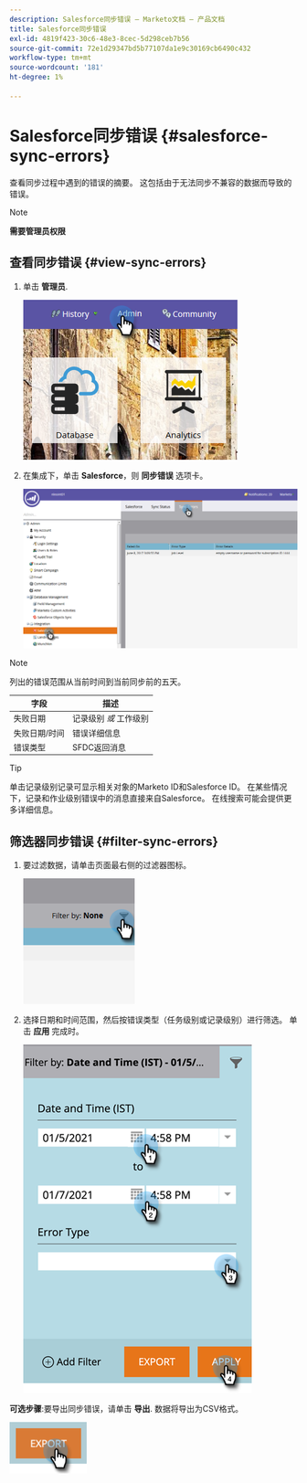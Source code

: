 ```yaml
---
description: Salesforce同步错误 — Marketo文档 — 产品文档
title: Salesforce同步错误
exl-id: 4819f423-30c6-48e3-8cec-5d298ceb7b56
source-git-commit: 72e1d29347bd5b77107da1e9c30169cb6490c432
workflow-type: tm+mt
source-wordcount: '181'
ht-degree: 1%

---
```


# Salesforce同步错误 {#salesforce-sync-errors}

查看同步过程中遇到的错误的摘要。 这包括由于无法同步不兼容的数据而导致的错误。

>[!NOTE]
>
>**需要管理员权限**

## 查看同步错误 {#view-sync-errors}

1. 单击 **管理员**.

   ![](assets/salesforce-sync-errors-1.png)

1. 在集成下，单击 **Salesforce**，则 **同步错误** 选项卡。

   ![](assets/salesforce-sync-errors-2.png)

>[!NOTE]
>
>列出的错误范围从当前时间到当前同步前的五天。

| 字段 | 描述 |
|---|---|
| 失败日期 | 记录级别 _或_ 工作级别 |
| 失败日期/时间 | 错误详细信息 |
| 错误类型 | SFDC返回消息 |

>[!TIP]
>
>单击记录级别记录可显示相关对象的Marketo ID和Salesforce ID。 在某些情况下，记录和作业级别错误中的消息直接来自Salesforce。 在线搜索可能会提供更多详细信息。

## 筛选器同步错误 {#filter-sync-errors}

1. 要过滤数据，请单击页面最右侧的过滤器图标。

   ![](assets/salesforce-sync-errors-3.png)

1. 选择日期和时间范围，然后按错误类型（任务级别或记录级别）进行筛选。 单击 **应用** 完成时。

   ![](assets/salesforce-sync-errors-4.png)

**可选步骤**:要导出同步错误，请单击 **导出**. 数据将导出为CSV格式。

![](assets/salesforce-sync-errors-5.png)
